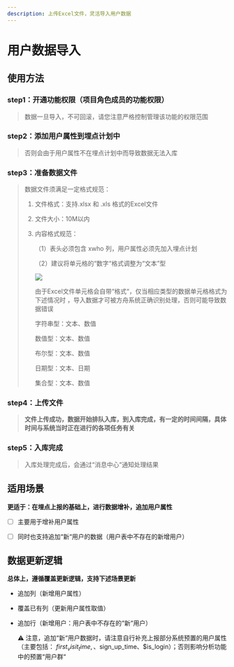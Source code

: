 ```yaml
---
description: 上传Excel文件，灵活导入用户数据
---
```


# 用户数据导入

## 使用方法

### **step1：开通功能权限（项目角色成员的功能权限）**

> 数据一旦导入，不可回滚，请您注意严格控制管理该功能的权限范围

### **step2：添加用户属性到埋点计划中**

> 否则会由于用户属性不在埋点计划中而导致数据无法入库

### **step3：准备数据文件**

> 数据文件须满足一定格式规范：
>
> 1. 文件格式：支持.xlsx 和 .xls 格式的Excel文件
> 2. 文件大小：10M以内
> 3.  内容格式规范：
>
>     （1）表头必须包含 xwho 列，用户属性必须先加入埋点计划
>
>     （2）建议将单元格的“数字“格式调整为“文本”型
>
>     ![](https://tilnr9qbmn.feishu.cn/space/api/box/stream/download/asynccode/?code=ZTU4YjRhYjMzMDJjYTNiMzcxM2VmNjQ4MzdmYjNkNzVfTGpZSXp6UDg5VFVJRnFWUG5tTUw5YTk0dXdnZmpyQkFfVG9rZW46Ym94Y25RV2p3d2pwdlFIZTA5UVhreWswS1hlXzE2Mjk3ODEzNTg6MTYyOTc4NDk1OF9WNA)
>
>     由于Excel文件单元格会自带“格式“，仅当相应类型的数据单元格格式为下述情况时 ，导入数据才可被方舟系统正确识别处理，否则可能导致数据错误
>
>     字符串型：文本、数值
>
>     数值型：文本、数值
>
>     布尔型：文本、数值
>
>     日期型：文本、日期
>
>     集合型：文本、数值
>
>

### **step4：上传文件**

> **文件上传成功，数据开始排队入库，到入库完成，有一定的时间间隔，具体时间与系统当时正在进行的各项任务有关**

### **step5：入库完成**

> 入库处理完成后，会通过“消息中心“通知处理结果

## **适用场景**

**更适于：在埋点上报的基础上，进行数据增补，追加用户属性**

* [ ] 主要用于增补用户属性
*   [ ] 同时也支持追加“新“用户的数据（用户表中不存在的新增用户）



## 数据更新逻辑

**总体上，遵循覆盖更新逻辑，支持下述场景更新**

* 追加列（新增用户属性）
* 覆盖已有列（更新用户属性取值）
*   追加行（新增用户：用户表中不存在的“新“用户）

    :warning: 注意，追加“新“用户数据时，请注意自行补充上报部分系统预置的用户属性（主要包括： $first_visit_time,、$sign_up_time、$is_login）；否则影响分析功能中的预置“用户群“

##

####
